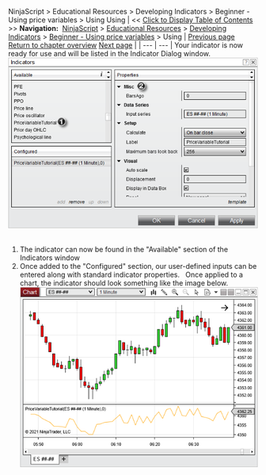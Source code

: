 ﻿
NinjaScript > Educational Resources > Developing Indicators > Beginner - Using price variables > Using
Using
| << [Click to Display Table of Contents](using.md) >> **Navigation:**     [NinjaScript](ninjascript.md) > [Educational Resources](educational_resources.md) > [Developing Indicators](developing_indicators.md) > [Beginner - Using price variables](beginner_-_using_price_variabl.md) > Using | [Previous page](compiling.md) [Return to chapter overview](beginner_-_using_price_variabl.md) [Next page](developing_outside_of_the_ninj.md) |
| --- | --- |
Your indicator is now ready for use and will be listed in the Indicator Dialog window.
 
![PriceVariableTutorialUsing1](pricevariabletutorialusing1.png)
 
1) The indicator can now be found in the "Available" section of the Indicators window
2) Once added to the "Configured" section, our user-defined inputs can be entered along with standard indicator properties.
 
Once applied to a chart, the indicator should look something like the image below.
 
![PriceVariableTutorialUsing2](pricevariabletutorialusing2.png)
